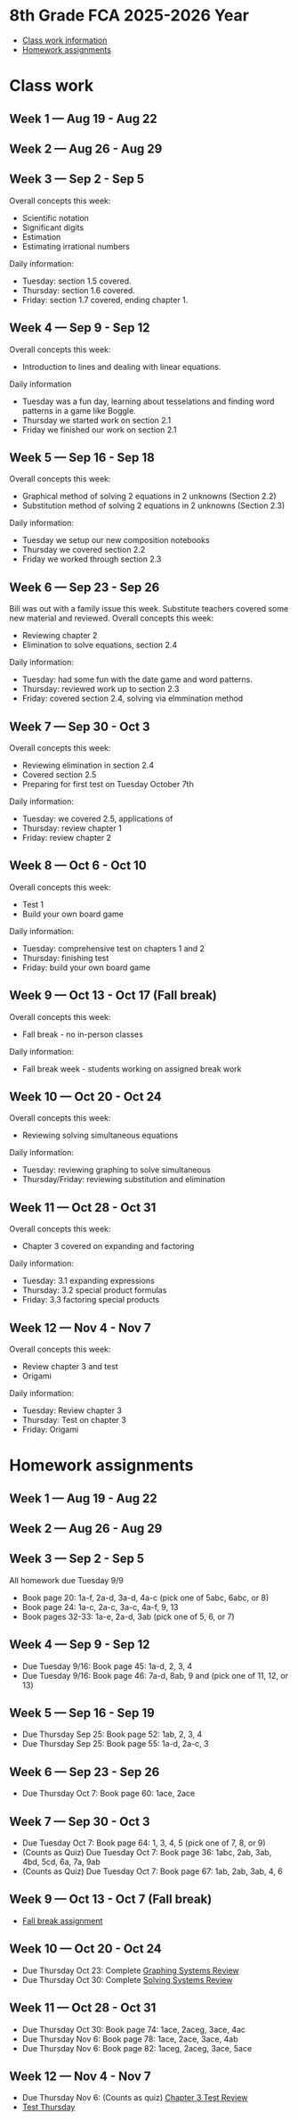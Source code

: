 # 8th Grade FCA 2025-2026 Year

* [Class work information](#class-work)
* [Homework assignments](#homework-assignments)





# Class work
## Week 1 — Aug 19 - Aug 22

## Week 2 — Aug 26 - Aug 29

## Week 3 — Sep 2 - Sep 5
Overall concepts this week:
* Scientific notation
* Significant digits
* Estimation
* Estimating irrational numbers

Daily information:
* Tuesday: section 1.5 covered.
* Thursday: section 1.6 covered.
* Friday: section 1.7 covered, ending chapter 1.

## Week 4 — Sep 9 - Sep 12
Overall concepts this week:
* Introduction to lines and dealing with linear equations.

Daily information
* Tuesday was a fun day, learning about tesselations and finding word patterns in a game like Boggle.
* Thursday we started work on section 2.1
* Friday we finished our work on section 2.1

## Week 5 — Sep 16 - Sep 18
Overall concepts this week:
* Graphical method of solving 2 equations in 2 unknowns (Section 2.2)
* Substitution method of solving 2 equations in 2 unknowns (Section 2.3)

Daily information:
* Tuesday we setup our new composition notebooks
* Thursday we covered section 2.2
* Friday we worked through section 2.3

## Week 6 — Sep 23 - Sep 26
Bill was out with a family issue this week.  Substitute teachers covered some new material and reviewed.
Overall concepts this week:
* Reviewing chapter 2
* Elimination to solve equations, section 2.4

Daily information:
* Tuesday: had some fun with the date game and word patterns.
* Thursday: reviewed work up to section 2.3
* Friday: covered section 2.4, solving via elmmination method

## Week 7 — Sep 30 - Oct 3
Overall concepts this week:
* Reviewing elimination in section 2.4
* Covered section 2.5
* Preparing for first test on Tuesday October 7th

Daily information:
* Tuesday: we covered 2.5, applications of 
* Thursday: review chapter 1
* Friday: review chapter 2

## Week 8 — Oct 6 - Oct 10
Overall concepts this week:
* Test 1
* Build your own board game

Daily information:
* Tuesday: comprehensive test on chapters 1 and 2
* Thursday: finishing test
* Friday: build your own board game

## Week 9 — Oct 13 - Oct 17 (Fall break)
Overall concepts this week:
* Fall break - no in-person classes

Daily information:
* Fall break week - students working on assigned break work

## Week 10 — Oct 20 - Oct 24
Overall concepts this week:
* Reviewing solving simultaneous equations

Daily information:
* Tuesday: reviewing graphing to solve simultaneous
* Thursday/Friday: reviewing substitution and elimination

## Week 11 — Oct 28 - Oct 31
Overall concepts this week:
* Chapter 3 covered on expanding and factoring

Daily information:
* Tuesday: 3.1 expanding expressions
* Thursday: 3.2 special product formulas
* Friday: 3.3 factoring special products

## Week 12 — Nov 4 - Nov 7
Overall concepts this week:
* Review chapter 3 and test
* Origami

Daily information:
* Tuesday: Review chapter 3
* Thursday: Test on chapter 3
* Friday: Origami


# Homework assignments
## Week 1 — Aug 19 - Aug 22

## Week 2 — Aug 26 - Aug 29

## Week 3 — Sep 2 - Sep 5
All homework due Tuesday 9/9
* Book page 20: 1a-f, 2a-d, 3a-d, 4a-c (pick one of 5abc, 6abc, or 8)
* Book page 24: 1a-c, 2a-c, 3a-c, 4a-f, 9, 13
* Book pages 32-33: 1a-e, 2a-d, 3ab (pick one of 5, 6, or 7)

## Week 4 — Sep 9 - Sep 12
* Due Tuesday 9/16: Book page 45: 1a-d, 2, 3, 4
* Due Tuesday 9/16: Book page 46: 7a-d, 8ab, 9 and (pick one of 11, 12, or 13)

## Week 5 — Sep 16 - Sep 19
* Due Thursday Sep 25: Book page 52: 1ab, 2, 3, 4
* Due Thursday Sep 25: Book page 55: 1a-d, 2a-c, 3

## Week 6 — Sep 23 - Sep 26
* Due Thursday Oct 7: Book page 60: 1ace, 2ace

## Week 7 — Sep 30 - Oct 3
* Due Tuesday Oct 7: Book page 64: 1, 3, 4, 5 (pick one of 7, 8, or 9)
* (Counts as Quiz) Due Tuesday Oct 7: Book page 36: 1abc, 2ab, 3ab, 4bd, 5cd, 6a, 7a, 9ab
* (Counts as Quiz) Due Tuesday Oct 7: Book page 67: 1ab, 2ab, 3ab, 4, 6


## Week 9 — Oct 13 - Oct 7 (Fall break)
* [Fall break assignment](fall-break.md)

## Week 10 — Oct 20 - Oct 24
* Due Thursday Oct 23: Complete [Graphing Systems Review](grade8_graphing_solving.pdf)
* Due Thursday Oct 30: Complete [Solving Systems Review](grade8_solving_simult.pdf)

## Week 11 — Oct 28 - Oct 31
* Due Thursday Oct 30: Book page 74: 1ace, 2aceg, 3ace, 4ac
* Due Thursday Nov 6: Book page 78: 1ace, 2ace, 3ace, 4ab
* Due Thursday Nov 6: Book page 82: 1aceg, 2aceg, 3ace, 5ace

## Week 12 — Nov 4 - Nov 7
* Due Thursday Nov 6: (Counts as quiz) [Chapter 3 Test Review](grade8_chapter3_test_review.pdf)
* [Test Thursday](grade8_chapter3_test.pdf)

